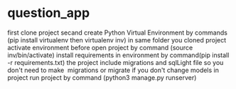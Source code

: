 # question_app
first clone project
secand create Python Virtual Environment by commands (pip install virtualenv then virtualenv inv) in same folder you cloned project 
activate environment before open project by command (source inv/bin/activate)
install requirements in environment by command(pip install -r requirements.txt)
the project include migrations and sqlLight file so you don't need to make  migrations or migrate if you don't change models in project 
run project by command (python3 manage.py runserver)

